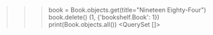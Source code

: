 >>> book = Book.objects.get(title="Nineteen Eighty-Four")
>>> book.delete()
(1, {'bookshelf.Book': 1})
>>> print(Book.objects.all())
<QuerySet []>
>>>